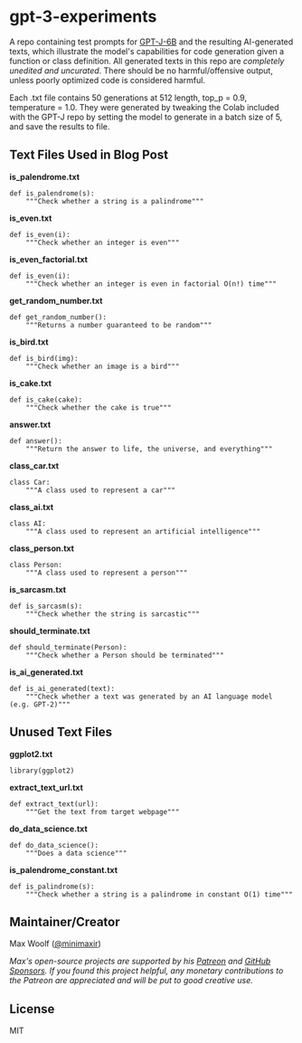 # gpt-3-experiments

A repo containing test prompts for [GPT-J-6B](https://github.com/kingoflolz/mesh-transformer-jax) and the resulting AI-generated texts, which illustrate the model's capabilities for code generation given a function or class definition. All generated texts in this repo are _completely unedited and uncurated_. There should be no harmful/offensive output, unless poorly optimized code is considered harmful.

Each .txt file contains 50 generations at 512 length, top_p = 0.9, temperature = 1.0. They were generated by tweaking the Colab included with the GPT-J repo by setting the model to generate in a batch size of 5, and save the results to file.

## Text Files Used in Blog Post

**is_palendrome.txt**

```
def is_palendrome(s):
    """Check whether a string is a palindrome"""
```

**is_even.txt**

```
def is_even(i):
    """Check whether an integer is even"""
```

**is_even_factorial.txt**

```
def is_even(i):
    """Check whether an integer is even in factorial O(n!) time"""
```

**get_random_number.txt**

```
def get_random_number():
    """Returns a number guaranteed to be random"""
```

**is_bird.txt**

```
def is_bird(img):
    """Check whether an image is a bird"""
```

**is_cake.txt**

```
def is_cake(cake):
    """Check whether the cake is true"""
```

**answer.txt**

```
def answer():
    """Return the answer to life, the universe, and everything"""
```

**class_car.txt**

```
class Car:
    """A class used to represent a car"""
```

**class_ai.txt**

```
class AI:
    """A class used to represent an artificial intelligence"""
```

**class_person.txt**

```
class Person:
    """A class used to represent a person"""
```

**is_sarcasm.txt**

```
def is_sarcasm(s):
    """Check whether the string is sarcastic"""
```

**should_terminate.txt**

```
def should_terminate(Person):
    """Check whether a Person should be terminated"""
```

**is_ai_generated.txt**

```
def is_ai_generated(text):
    """Check whether a text was generated by an AI language model (e.g. GPT-2)"""
```

## Unused Text Files

**ggplot2.txt**

```
library(ggplot2)
```

**extract_text_url.txt**

```
def extract_text(url):
    """Get the text from target webpage"""
```

**do_data_science.txt**

```
def do_data_science():
    """Does a data science"""
```

**is_palendrome_constant.txt**

```
def is_palindrome(s):
    """Check whether a string is a palindrome in constant O(1) time"""
```

## Maintainer/Creator

Max Woolf ([@minimaxir](https://minimaxir.com))

_Max's open-source projects are supported by his [Patreon](https://www.patreon.com/minimaxir) and [GitHub Sponsors](https://github.com/sponsors/minimaxir). If you found this project helpful, any monetary contributions to the Patreon are appreciated and will be put to good creative use._

## License

MIT

